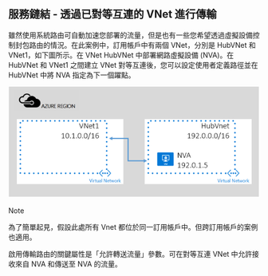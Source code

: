 ## 服務鏈結 - 透過已對等互連的 VNet 進行傳輸
雖然使用系統路由可自動加速您部署的流量，但是也有一些您希望透過虛擬設備控制封包路由的情況。在此案例中，訂用帳戶中有兩個 VNet，分別是 HubVNet 和 VNet1，如下圖所示。在 VNet HubVNet 中部署網路虛擬設備 (NVA)。在 HubVNet 和 VNet1 之間建立 VNet 對等互連後，您可以設定使用者定義路徑並在 HubVNet 中將 NVA 指定為下一個躍點。

![NVA 傳輸](./media/virtual-networks-create-vnetpeering-scenario-transit-include/figure01.PNG)

> [!NOTE]
> 為了簡單起見，假設此處所有 Vnet 都位於同一訂用帳戶中。但跨訂用帳戶的案例也適用。
> 
> 

啟用傳輸路由的關鍵屬性是「允許轉送流量」參數。可在對等互連 VNet 中允許接收來自 NVA 和傳送至 NVA 的流量。

<!---HONumber=AcomDC_0928_2016-->